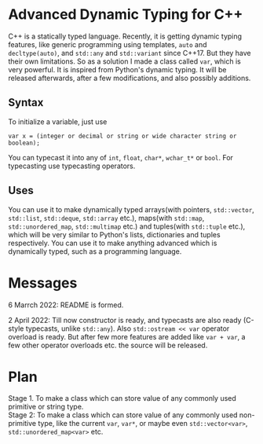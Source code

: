 # Advanced Dynamic Typing for C++  
C++ is a statically typed language. Recently, it is getting dynamic typing features, like generic programming using templates, `auto` and `decltype(auto)`, and `std::any` and `std::variant` since C++17. But they have their own limitations. So as a solution I made a class called `var`, which is very powerful. It is inspired from Python's dynamic typing. It will be released afterwards, after a few modifications, and also possibly additions.  
## Syntax  
To initialize a variable, just use  
```
var x = (integer or decimal or string or wide character string or boolean);
```  
You can typecast it into any of `int`, `float`, `char*`, `wchar_t*` or `bool`. For typecasting use typecasting operators. 
## Uses  
You can use it to make dynamically typed arrays(with pointers, `std::vector`, `std::list`, `std::deque`, `std::array` etc.), maps(with `std::map`, `std::unordered_map`, `std::multimap` etc.) and tuples(with `std::tuple` etc.), which will be very similar to Python's lists, dictionaries and tuples respectively.
You can use it to make anything advanced which is dynamically typed, such as a programming language.  
# Messages  
6 Marrch 2022: README is formed.  

2 April 2022: Till now constructor is ready, and typecasts are also ready (C-style typecasts, unlike `std::any`). Also `std::ostream << var` operator overload is ready. But after few more features are added like `var + var`, a few other operator overloads etc. the source will be released.  
# Plan  
Stage 1. To make a class which can store value of any commonly used primitive or string type.  
Stage 2: To make a class which can store value of any commonly used non-primitive type, like the current `var`, `var*`, or maybe even `std::vector<var>`, `std::unordered_map<var>` etc.  
